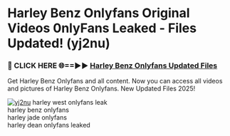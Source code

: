 # Harley Benz Onlyfans Original Videos 0nlyFans Leaked - Files Updated! (yj2nu)

<h3>🔴 CLICK HERE 🌐==►► <a href="https://tinyurl.com/3hn5wdd3" rel="nofollow">Harley Benz Onlyfans Updated Files</a></h3>

Get Harley Benz Onlyfans and all content. Now you can access all videos and pictures of Harley Benz Onlyfans. New Updated Files 2025!

[![yj2nu](https://i.imgur.com/4HnBqBT.gif)](https://tinyurl.com/3hn5wdd3)
harley west onlyfans leak<br>
harley benz onlyfans<br>
harley jade onlyfans<br>
harley dean onlyfans leaked